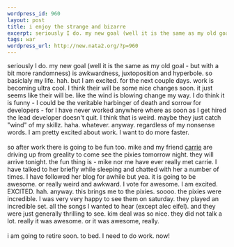 ```yaml
--- 
wordpress_id: 960
layout: post
title: i enjoy the strange and bizarre
excerpt: seriously I do. my new goal (well it is the same as my old goal - but with a bit more randomness) is awkwardness, juxtoposition and hyperbole. so basiclaly my life. hah. but I am excited. for the next couple days. work is becoming ultra cool. I think their will be some nice changes soon. it just seems like their will be. like the wind is blowing change my way. I do think it is funny - I could be ...
tags: war
wordpress_url: http://new.nata2.org/?p=960
---
```

seriously I do. my new goal (well it is the same as my old goal - but with a bit more randomness) is awkwardness, juxtoposition and hyperbole. so basiclaly my life. hah. but I am excited. for the next couple days. work is becoming ultra cool. I think their will be some nice changes soon. it just seems like their will be. like the wind is blowing change my way. I do think it is funny - I could be the veritable harbinger of death and sorrow for developers - for I have never worked anywhere where as soon as I get hired the lead developer doesn't quit. I think that is weird. maybe they just catch "wind" of my skillz. haha. whatever. anyway. regardless of my nonsense words. I am pretty excited about work. I want to do more faster. <Br><br/>so after work there is going to be fun too. mike and my friend <a href=" http://www.livejournal.com/users/caerrie/">carrie</a> are driving up from greality to come see the pixies tomorrow night. they will arrive tonight. the fun thing is - mike nor me have ever really met carrie. I have talked to her briefly while sleeping and chatted with her a number of times. I have followed her blog for awhile but yea. it is going to be awesome. or really weird and awkward. I vote for awesome. I am excited. EXCITED. hah. anyway. this brings me to the pixies. soooo. the pixies were incredible. I was very very happy to see them on saturday. they played an incredible set. all the songs I wanted to hear (except alec eifel). and they were just generally thrilling to see. kim deal was so nice. they did not talk a lot. really it was awesome. or it was awesome, really. <br/><br/>i am going to retire soon. to bed. I need to do work. now!

